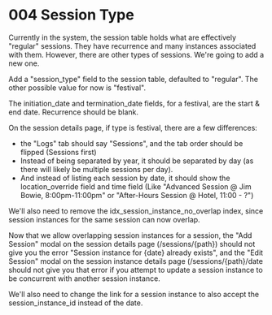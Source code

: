 # 004 Session Type

Currently in the system, the session table holds what are effectively "regular" sessions. They have recurrence and many instances associated with them. However, there are other types of sessions. We're going to add a new one. 

Add a "session_type" field to the session table, defaulted to "regular". The other possible value for now is "festival".

The initiation_date and termination_date fields, for a festival, are the start & end date. Recurrence should be blank.

On the session details page, if type is festival, there are a few differences:

- the "Logs" tab should say "Sessions", and the tab order should be flipped (Sessions first)
- Instead of being separated by year, it should be separated by day (as there will likely be multiple sessions per day).
- And instead of listing each session by date, it should show the location_override field and time field (Like "Advanced Session @ Jim Bowie, 8:00pm-11:00pm" or "After-Hours Session @ Hotel, 11:00 - ?")

We'll also need to remove the idx_session_instance_no_overlap index, since session instances for the same session can now overlap.

Now that we allow overlapping session instances for a session, the "Add Session" modal on the session details page (/sessions/{path}) should not give you the error "Session instance for {date} already exists", and the "Edit Session" modal on the session instance details page (/sessions/{path}/date should not give you that error if you attempt to update a session instance to be concurrent with another session instance.

We'll also need to change the link for a session instance to also accept the session_instance_id instead of the date.